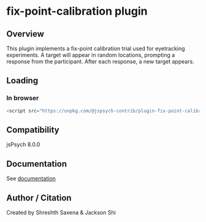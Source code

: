 # fix-point-calibration plugin

## Overview

This plugin implements a fix-point calibration trial used for eyetracking experiments. A target will appear in random locations, prompting a response from the participant. After each response, a new target appears.

## Loading

### In browser

```js
<script src="https://unpkg.com/@jspsych-contrib/plugin-fix-point-calibration@1.0.0"></script>
```

## Compatibility

jsPsych 8.0.0

## Documentation

See [documentation](https://github.com/jspsych/jspsych-contrib/blob/main/packages/plugin-fix-point-calibration/docs/jspsych-fix-point-calibration.md)

## Author / Citation

Created by Shreshth Saxena & Jackson Shi